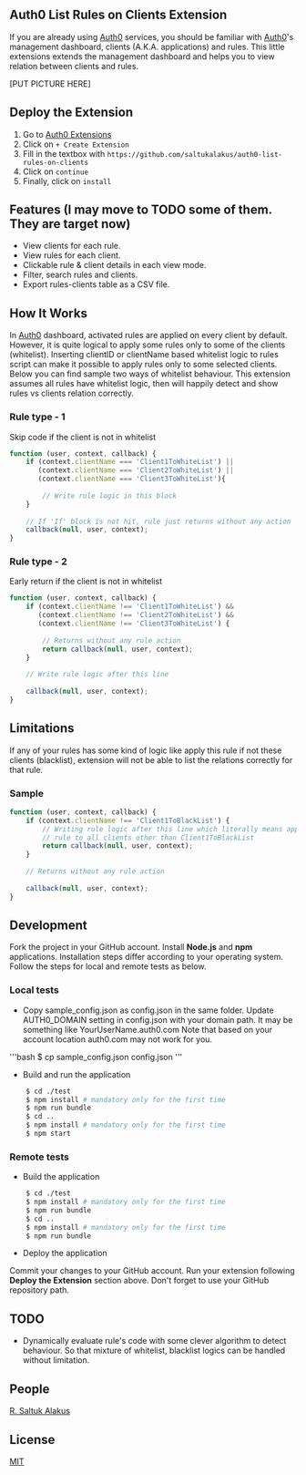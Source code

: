 ## Auth0 List Rules on Clients Extension

If you are already using [Auth0](https://auth0.com) services, you should be familiar with [Auth0](https://auth0.com)'s 
management dashboard, clients (A.K.A. applications) and rules. This little extensions extends the management dashboard 
and helps you to view relation between clients and rules.

[PUT PICTURE HERE]

## Deploy the Extension
1. Go to [Auth0 Extensions](https://manage.auth0.com/#/extensions)
2. Click on `+ Create Extension`
3. Fill in the textbox with `https://github.com/saltukalakus/auth0-list-rules-on-clients`
4. Click on `continue`
5. Finally, click on `install`

## Features (I may move to TODO some of them. They are target now)
* View clients for each rule.
* View rules for each client.
* Clickable rule & client details in each view mode.
* Filter, search rules and clients.
* Export rules-clients table as a CSV file. 

## How It Works
In [Auth0](https://auth0.com) dashboard, activated rules are applied on every client by default. However, it is quite
logical to apply some rules only to some of the clients (whitelist). Inserting clientID or clientName based whitelist logic to rules script can make it possible to apply rules  only to some selected clients. Below you can find sample two ways of whitelist behaviour. This extension assumes all rules have whitelist logic, then will happily detect and show rules vs clients relation correctly.

### Rule type - 1
Skip code if the client is not in whitelist

```javascript
function (user, context, callback) {
    if (context.clientName === 'Client1ToWhiteList') || 
       (context.clientName === 'Client2ToWhiteList') ||
       (context.clientName === 'Client3ToWhiteList'){
       
        // Write rule logic in this block
    }
    
    // If 'If' block is not hit, rule just returns without any action  
    callback(null, user, context);
}
```

### Rule type - 2
Early return if the client is not in whitelist

```javascript
function (user, context, callback) {
    if (context.clientName !== 'Client1ToWhiteList') && 
       (context.clientName !== 'Client2ToWhiteList') &&
       (context.clientName !== 'Client3ToWhiteList') {
       
        // Returns without any rule action  
        return callback(null, user, context);
    }
    
    // Write rule logic after this line
    
    callback(null, user, context);
}
```

## Limitations
If any of your rules has some kind of logic like apply this rule if not these clients (blacklist), extension will not be able to list the relations correctly for that rule.

### Sample
```javascript
function (user, context, callback) {
    if (context.clientName !== 'Client1ToBlackList') {
        // Writing rule logic after this line which literally means apply 
        // rule to all clients other than Client1ToBlackList
        return callback(null, user, context);
    }
    
    // Returns without any rule action 
    
    callback(null, user, context);
}
```

## Development
Fork the project in your GitHub account. Install <b>Node.js</b> and <b>npm</b> applications. Installation steps differ 
according to your operating system. Follow the steps for local and remote tests as below.

### Local tests
* Copy sample_config.json as config.json in the same folder. Update AUTH0_DOMAIN setting in config.json with your domain path. It may be something like YourUserName.auth0.com Note that based on your account location auth0.com may not work for you. 

'''bash
     $ cp sample_config.json config.json
'''

* Build and run the application

```bash
    $ cd ./test
    $ npm install # mandatory only for the first time
    $ npm run bundle
    $ cd ..
    $ npm install # mandatory only for the first time
    $ npm start
```
### Remote tests

* Build the application

```bash
    $ cd ./test
    $ npm install # mandatory only for the first time
    $ npm run bundle
    $ cd ..
    $ npm install # mandatory only for the first time
    $ npm run bundle
```

* Deploy the application

Commit your changes to your GitHub account. Run your extension following <b>Deploy the Extension</b> section above. Don't forget to use your GitHub repository path.

## TODO
* Dynamically evaluate rule's code with some clever algorithm to detect behaviour. So that mixture of whitelist, 
blacklist logics can be handled without limitation.

## People
[R. Saltuk Alakus](https://github.com/saltukalakus)

## License
[MIT](LICENSE)
